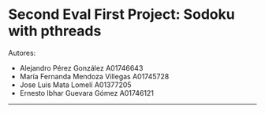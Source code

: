 # Second Eval First Project: Sodoku with pthreads
Autores:
* Alejandro Pérez González A01746643
* María Fernanda Mendoza Villegas A01745728
* Jose Luis Mata Lomelí A01377205
* Ernesto Ibhar Guevara Gómez A01746121

---
